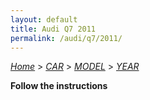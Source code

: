 ```yaml
---
layout: default
title: Audi Q7 2011
permalink: /audi/q7/2011/
---
```

[*Home*](/) > [*CAR*](/car/) > [*MODEL*](/car/model/) > [*YEAR*](/car/model/year/)

**Follow the instructions**